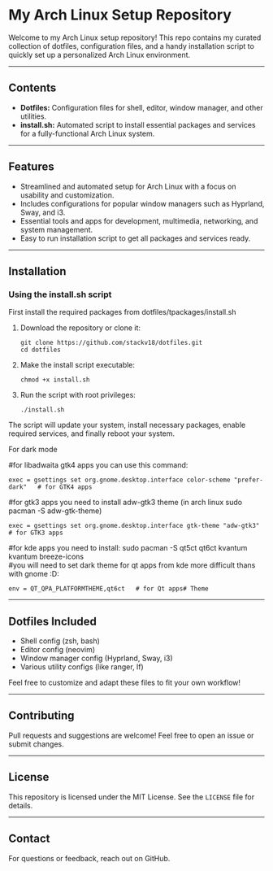 # My Arch Linux Setup Repository

Welcome to my Arch Linux setup repository! This repo contains my curated collection of dotfiles, configuration files, and a handy installation script to quickly set up a personalized Arch Linux environment.

---

## Contents

- **Dotfiles:** Configuration files for shell, editor, window manager, and other utilities.
- **install.sh:** Automated script to install essential packages and services for a fully-functional Arch Linux system.

---

## Features

- Streamlined and automated setup for Arch Linux with a focus on usability and customization.
- Includes configurations for popular window managers such as Hyprland, Sway, and i3.
- Essential tools and apps for development, multimedia, networking, and system management.
- Easy to run installation script to get all packages and services ready.

---

## Installation

### Using the install.sh script

First install the required packages from dotfiles/tpackages/install.sh

1. Download the repository or clone it:
   ```
   git clone https://github.com/stackv18/dotfiles.git
   cd dotfiles 
   ```

2. Make the install script executable:
   ```
   chmod +x install.sh
   ```

3. Run the script with root privileges:
   ```
   ./install.sh
   ```

The script will update your system, install necessary packages, enable required services, and finally reboot your system.

For dark mode

#for libadwaita gtk4 apps you can use this command:
```
exec = gsettings set org.gnome.desktop.interface color-scheme "prefer-dark"   # for GTK4 apps
```

#for gtk3 apps you need to install adw-gtk3 theme (in arch linux sudo pacman -S adw-gtk-theme)
```
exec = gsettings set org.gnome.desktop.interface gtk-theme "adw-gtk3"   # for GTK3 apps
```
#for kde apps you need to install: sudo pacman -S qt5ct qt6ct kvantum kvantum breeze-icons   
#you will need to set dark theme for qt apps from kde more difficult thans with gnome :D:
```
env = QT_QPA_PLATFORMTHEME,qt6ct   # for Qt apps# Theme
```

---

## Dotfiles Included

- Shell config (zsh, bash)
- Editor config (neovim)
- Window manager config (Hyprland, Sway, i3)
- Various utility configs (like ranger, lf)

Feel free to customize and adapt these files to fit your own workflow!

---

## Contributing

Pull requests and suggestions are welcome! Feel free to open an issue or submit changes.

---

## License

This repository is licensed under the MIT License. See the `LICENSE` file for details.

---

## Contact

For questions or feedback, reach out on GitHub.


